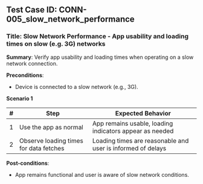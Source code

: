 ## Test Case ID: CONN-005_slow_network_performance
### Title: Slow Network Performance - App usability and loading times on slow (e.g. 3G) networks

**Summary**: Verify app usability and loading times when operating on a slow network connection.

**Preconditions**: 
- Device is connected to a slow network (e.g., 3G).

**Scenario 1**

| # | Step                                      | Expected Behavior                                       |
|---|-------------------------------------------|--------------------------------------------------------|
| 1 | Use the app as normal                     | App remains usable, loading indicators appear as needed |
| 2 | Observe loading times for data fetches    | Loading times are reasonable and user is informed of delays |

**Post-conditions**:
- App remains functional and user is aware of slow network conditions.

